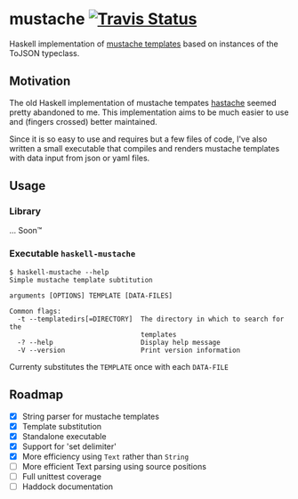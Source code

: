 # mustache [![Travis Status](https://travis-ci.org/JustusAdam/mustache.svg?branch=master)](https://travis-ci.org/JustusAdam/mustache)

Haskell implementation of [mustache templates][mustache-homepage] based on instances of the ToJSON typeclass.

[mustache-homepage]: https://mustache.github.io

## Motivation

The old Haskell implementation of mustache tempates [hastache][] seemed pretty abandoned to me. This implementation aims to be much easier to use and (fingers crossed) better maintained.

[hastache]: https://hackage.haskell.org/package/hastache

Since it is so easy to use and requires but a few files of code, I've also written a small executable that compiles and renders mustache templates with data input from json or yaml files.

## Usage

### Library

... Soon™

### Executable `haskell-mustache`

    $ haskell-mustache --help
    Simple mustache template subtitution

    arguments [OPTIONS] TEMPLATE [DATA-FILES]

    Common flags:
      -t --templatedirs[=DIRECTORY]  The directory in which to search for the
                                     templates
      -? --help                      Display help message
      -V --version                   Print version information

Currenty substitutes the `TEMPLATE` once with each `DATA-FILE`

## Roadmap

- [x] String parser for mustache templates
- [x] Template substitution
- [x] Standalone executable
- [x] Support for 'set delimiter'
- [x] More efficiency using `Text` rather than `String`
- [ ] More efficient Text parsing using source positions
- [ ] Full unittest coverage
- [ ] Haddock documentation
